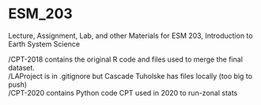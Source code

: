 # ESM_203
Lecture, Assignment, Lab, and other Materials for ESM 203, Introduction to Earth System Science <br>

/CPT-2018 contains the original R code and files used to merge the final dataset. <br>
/LAProject is in .gitignore but Cascade Tuholske has files locally (too big to push) <br>
/CPT-2020 contains Python code CPT used in 2020 to run-zonal stats <br>
